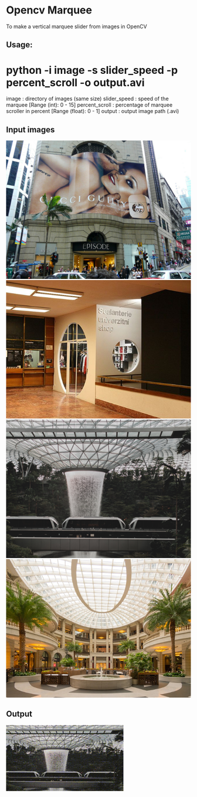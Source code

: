 # Opencv Marquee
To make a vertical marquee slider from images in OpenCV

## Usage:
# python -i image -s slider_speed  -p percent_scroll -o output.avi
image : directory of images (same size)
slider_speed : speed of the marquee [Range (int): 0 - 15]
percent_scroll : percentage of marquee scroller in percent [Range (float): 0 - 1]
output : output image path (.avi)

## Input images
![Image](https://github.com/2vin/opencv_marquee/blob/master/images/1.png) ![Image](https://github.com/2vin/opencv_marquee/blob/master/images/2.png) ![Image](https://github.com/2vin/opencv_marquee/blob/master/images/3.png) ![Image](https://github.com/2vin/opencv_marquee/blob/master/images/4.png)

## Output 
![Image](https://github.com/2vin/opencv_marquee/blob/master/result.gif) 
